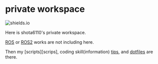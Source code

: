 # private workspace

![shields.io](https://img.shields.io/badge/shota6110-private-blue)

Here is shota6110's private workspace.

[ROS][catkin_ws] or [ROS2][ros2_ws] works are not including here.

Then my [scripts][scrips], coding skill(information) [tips][tips], and [dotfiles][dotfiles] are there.

[catkin_ws]:(https://github.com/shota6110/catkin_ws)
[ros2_ws]:(https://github.com/shota6110/ros2_ws)
[scripts]:(https://github.com/shota6110/scripts)
[tips]:(https://github.com/shota6110/tips)
[dotfiles]:(https://github.com/shota6110/dotfiles)
